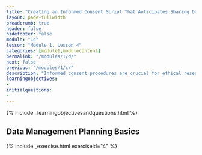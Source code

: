 ```yaml
---
title: "Creating an Informed Consent Script That Anticipates Sharing Data"
layout: page-fullwidth
breadcrumb: true
header: false
hidefooter: false
module: "1d"
lesson: "Module 1, Lesson 4"
categories: [module1,modulecontent]
permalink: "/modules/1/d/"
next: false
previous: "/modules/1/c/"
description: "Informed consent procedures are crucial for ethical research. They don't have to make sharing data impossible."
learningobjectives:
-   
initialquestions:
-  
---
```

{% include _learningobjectivesandquestions.html %}

## Data Management Planning Basics



{% include _exercise.html exerciseid="4" %}
